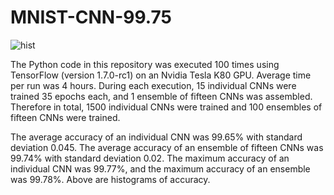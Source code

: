 # MNIST-CNN-99.75

![hist](http://playagricola.com/Kaggle/histBoth.png)  
  
The Python code in this repository was executed 100 times using TensorFlow (version 1.7.0-rc1) on an Nvidia Tesla K80 GPU. Average time per run was 4 hours. During each execution, 15 individual CNNs were trained 35 epochs each, and 1 ensemble of fifteen CNNs was assembled. Therefore in total, 1500 individual CNNs were trained and 100 ensembles of fifteen CNNs were trained.  
  
The average accuracy of an individual CNN was 99.65% with standard deviation 0.045. The average accuracy of an ensemble of fifteen CNNs was 99.74% with standard deviation 0.02. The maximum accuracy of an individual CNN was 99.77%, and the maximum accuracy of an ensemble was 99.78%. Above are histograms of accuracy.
